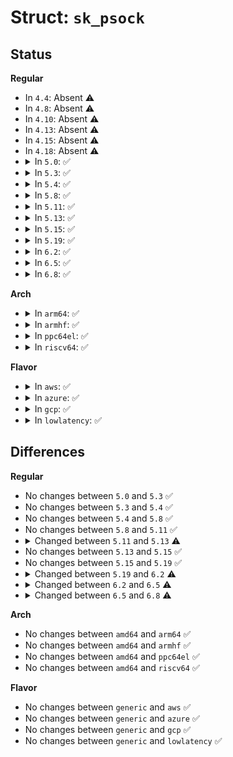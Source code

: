 # Struct: <code>sk_psock</code>

## Status
<b>Regular</b>
<ul>
<li>
In <code>4.4</code>: Absent ⚠️
</li>
<li>
In <code>4.8</code>: Absent ⚠️
</li>
<li>
In <code>4.10</code>: Absent ⚠️
</li>
<li>
In <code>4.13</code>: Absent ⚠️
</li>
<li>
In <code>4.15</code>: Absent ⚠️
</li>
<li>
In <code>4.18</code>: Absent ⚠️
</li>
<li>
<details>
<summary>In <code>5.0</code>: ✅</summary>

```c
struct sk_psock {
    struct sock *sk;
    struct sock *sk_redir;
    u32 apply_bytes;
    u32 cork_bytes;
    u32 eval;
    struct sk_msg *cork;
    struct sk_psock_progs progs;
    struct sk_psock_parser parser;
    struct sk_buff_head ingress_skb;
    struct list_head ingress_msg;
    long unsigned int state;
    struct list_head link;
    spinlock_t link_lock;
    refcount_t refcnt;
    void (*saved_unhash)(struct sock *);
    void (*saved_close)(struct sock *, long int);
    void (*saved_write_space)(struct sock *);
    struct proto *sk_proto;
    struct sk_psock_work_state work_state;
    struct work_struct work;
    struct callback_head rcu;
    struct work_struct gc;
};
```
</details>
</li>
<li>
<details>
<summary>In <code>5.3</code>: ✅</summary>

```c
struct sk_psock {
    struct sock *sk;
    struct sock *sk_redir;
    u32 apply_bytes;
    u32 cork_bytes;
    u32 eval;
    struct sk_msg *cork;
    struct sk_psock_progs progs;
    struct sk_psock_parser parser;
    struct sk_buff_head ingress_skb;
    struct list_head ingress_msg;
    long unsigned int state;
    struct list_head link;
    spinlock_t link_lock;
    refcount_t refcnt;
    void (*saved_unhash)(struct sock *);
    void (*saved_close)(struct sock *, long int);
    void (*saved_write_space)(struct sock *);
    struct proto *sk_proto;
    struct sk_psock_work_state work_state;
    struct work_struct work;
    struct callback_head rcu;
    struct work_struct gc;
};
```
</details>
</li>
<li>
<details>
<summary>In <code>5.4</code>: ✅</summary>

```c
struct sk_psock {
    struct sock *sk;
    struct sock *sk_redir;
    u32 apply_bytes;
    u32 cork_bytes;
    u32 eval;
    struct sk_msg *cork;
    struct sk_psock_progs progs;
    struct sk_psock_parser parser;
    struct sk_buff_head ingress_skb;
    struct list_head ingress_msg;
    long unsigned int state;
    struct list_head link;
    spinlock_t link_lock;
    refcount_t refcnt;
    void (*saved_unhash)(struct sock *);
    void (*saved_close)(struct sock *, long int);
    void (*saved_write_space)(struct sock *);
    struct proto *sk_proto;
    struct sk_psock_work_state work_state;
    struct work_struct work;
    struct callback_head rcu;
    struct work_struct gc;
};
```
</details>
</li>
<li>
<details>
<summary>In <code>5.8</code>: ✅</summary>

```c
struct sk_psock {
    struct sock *sk;
    struct sock *sk_redir;
    u32 apply_bytes;
    u32 cork_bytes;
    u32 eval;
    struct sk_msg *cork;
    struct sk_psock_progs progs;
    struct sk_psock_parser parser;
    struct sk_buff_head ingress_skb;
    struct list_head ingress_msg;
    long unsigned int state;
    struct list_head link;
    spinlock_t link_lock;
    refcount_t refcnt;
    void (*saved_unhash)(struct sock *);
    void (*saved_close)(struct sock *, long int);
    void (*saved_write_space)(struct sock *);
    struct proto *sk_proto;
    struct sk_psock_work_state work_state;
    struct work_struct work;
    struct callback_head rcu;
    struct work_struct gc;
};
```
</details>
</li>
<li>
<details>
<summary>In <code>5.11</code>: ✅</summary>

```c
struct sk_psock {
    struct sock *sk;
    struct sock *sk_redir;
    u32 apply_bytes;
    u32 cork_bytes;
    u32 eval;
    struct sk_msg *cork;
    struct sk_psock_progs progs;
    struct sk_psock_parser parser;
    struct sk_buff_head ingress_skb;
    struct list_head ingress_msg;
    long unsigned int state;
    struct list_head link;
    spinlock_t link_lock;
    refcount_t refcnt;
    void (*saved_unhash)(struct sock *);
    void (*saved_close)(struct sock *, long int);
    void (*saved_write_space)(struct sock *);
    struct proto *sk_proto;
    struct sk_psock_work_state work_state;
    struct work_struct work;
    struct callback_head rcu;
    struct work_struct gc;
};
```
</details>
</li>
<li>
<details>
<summary>In <code>5.13</code>: ✅</summary>

```c
struct sk_psock {
    struct sock *sk;
    struct sock *sk_redir;
    u32 apply_bytes;
    u32 cork_bytes;
    u32 eval;
    struct sk_msg *cork;
    struct sk_psock_progs progs;
    struct strparser strp;
    struct sk_buff_head ingress_skb;
    struct list_head ingress_msg;
    spinlock_t ingress_lock;
    long unsigned int state;
    struct list_head link;
    spinlock_t link_lock;
    refcount_t refcnt;
    void (*saved_unhash)(struct sock *);
    void (*saved_close)(struct sock *, long int);
    void (*saved_write_space)(struct sock *);
    void (*saved_data_ready)(struct sock *);
    int (*psock_update_sk_prot)(struct sock *, struct sk_psock *, bool);
    struct proto *sk_proto;
    struct mutex work_mutex;
    struct sk_psock_work_state work_state;
    struct work_struct work;
    struct rcu_work rwork;
};
```
</details>
</li>
<li>
<details>
<summary>In <code>5.15</code>: ✅</summary>

```c
struct sk_psock {
    struct sock *sk;
    struct sock *sk_redir;
    u32 apply_bytes;
    u32 cork_bytes;
    u32 eval;
    struct sk_msg *cork;
    struct sk_psock_progs progs;
    struct strparser strp;
    struct sk_buff_head ingress_skb;
    struct list_head ingress_msg;
    spinlock_t ingress_lock;
    long unsigned int state;
    struct list_head link;
    spinlock_t link_lock;
    refcount_t refcnt;
    void (*saved_unhash)(struct sock *);
    void (*saved_close)(struct sock *, long int);
    void (*saved_write_space)(struct sock *);
    void (*saved_data_ready)(struct sock *);
    int (*psock_update_sk_prot)(struct sock *, struct sk_psock *, bool);
    struct proto *sk_proto;
    struct mutex work_mutex;
    struct sk_psock_work_state work_state;
    struct work_struct work;
    struct rcu_work rwork;
};
```
</details>
</li>
<li>
<details>
<summary>In <code>5.19</code>: ✅</summary>

```c
struct sk_psock {
    struct sock *sk;
    struct sock *sk_redir;
    u32 apply_bytes;
    u32 cork_bytes;
    u32 eval;
    struct sk_msg *cork;
    struct sk_psock_progs progs;
    struct strparser strp;
    struct sk_buff_head ingress_skb;
    struct list_head ingress_msg;
    spinlock_t ingress_lock;
    long unsigned int state;
    struct list_head link;
    spinlock_t link_lock;
    refcount_t refcnt;
    void (*saved_unhash)(struct sock *);
    void (*saved_close)(struct sock *, long int);
    void (*saved_write_space)(struct sock *);
    void (*saved_data_ready)(struct sock *);
    int (*psock_update_sk_prot)(struct sock *, struct sk_psock *, bool);
    struct proto *sk_proto;
    struct mutex work_mutex;
    struct sk_psock_work_state work_state;
    struct work_struct work;
    struct rcu_work rwork;
};
```
</details>
</li>
<li>
<details>
<summary>In <code>6.2</code>: ✅</summary>

```c
struct sk_psock {
    struct sock *sk;
    struct sock *sk_redir;
    u32 apply_bytes;
    u32 cork_bytes;
    u32 eval;
    bool redir_ingress;
    struct sk_msg *cork;
    struct sk_psock_progs progs;
    struct strparser strp;
    struct sk_buff_head ingress_skb;
    struct list_head ingress_msg;
    spinlock_t ingress_lock;
    long unsigned int state;
    struct list_head link;
    spinlock_t link_lock;
    refcount_t refcnt;
    void (*saved_unhash)(struct sock *);
    void (*saved_destroy)(struct sock *);
    void (*saved_close)(struct sock *, long int);
    void (*saved_write_space)(struct sock *);
    void (*saved_data_ready)(struct sock *);
    int (*psock_update_sk_prot)(struct sock *, struct sk_psock *, bool);
    struct proto *sk_proto;
    struct mutex work_mutex;
    struct sk_psock_work_state work_state;
    struct work_struct work;
    struct rcu_work rwork;
};
```
</details>
</li>
<li>
<details>
<summary>In <code>6.5</code>: ✅</summary>

```c
struct sk_psock {
    struct sock *sk;
    struct sock *sk_redir;
    u32 apply_bytes;
    u32 cork_bytes;
    u32 eval;
    bool redir_ingress;
    struct sk_msg *cork;
    struct sk_psock_progs progs;
    struct strparser strp;
    struct sk_buff_head ingress_skb;
    struct list_head ingress_msg;
    spinlock_t ingress_lock;
    long unsigned int state;
    struct list_head link;
    spinlock_t link_lock;
    refcount_t refcnt;
    void (*saved_unhash)(struct sock *);
    void (*saved_destroy)(struct sock *);
    void (*saved_close)(struct sock *, long int);
    void (*saved_write_space)(struct sock *);
    void (*saved_data_ready)(struct sock *);
    int (*psock_update_sk_prot)(struct sock *, struct sk_psock *, bool);
    struct proto *sk_proto;
    struct mutex work_mutex;
    struct sk_psock_work_state work_state;
    struct delayed_work work;
    struct rcu_work rwork;
};
```
</details>
</li>
<li>
<details>
<summary>In <code>6.8</code>: ✅</summary>

```c
struct sk_psock {
    struct sock *sk;
    struct sock *sk_redir;
    u32 apply_bytes;
    u32 cork_bytes;
    u32 eval;
    bool redir_ingress;
    struct sk_msg *cork;
    struct sk_psock_progs progs;
    struct strparser strp;
    struct sk_buff_head ingress_skb;
    struct list_head ingress_msg;
    spinlock_t ingress_lock;
    long unsigned int state;
    struct list_head link;
    spinlock_t link_lock;
    refcount_t refcnt;
    void (*saved_unhash)(struct sock *);
    void (*saved_destroy)(struct sock *);
    void (*saved_close)(struct sock *, long int);
    void (*saved_write_space)(struct sock *);
    void (*saved_data_ready)(struct sock *);
    int (*psock_update_sk_prot)(struct sock *, struct sk_psock *, bool);
    struct proto *sk_proto;
    struct mutex work_mutex;
    struct sk_psock_work_state work_state;
    struct delayed_work work;
    struct sock *sk_pair;
    struct rcu_work rwork;
};
```
</details>
</li>
</ul>
<b>Arch</b>
<ul>
<li>
<details>
<summary>In <code>arm64</code>: ✅</summary>

```c
struct sk_psock {
    struct sock *sk;
    struct sock *sk_redir;
    u32 apply_bytes;
    u32 cork_bytes;
    u32 eval;
    struct sk_msg *cork;
    struct sk_psock_progs progs;
    struct sk_psock_parser parser;
    struct sk_buff_head ingress_skb;
    struct list_head ingress_msg;
    long unsigned int state;
    struct list_head link;
    spinlock_t link_lock;
    refcount_t refcnt;
    void (*saved_unhash)(struct sock *);
    void (*saved_close)(struct sock *, long int);
    void (*saved_write_space)(struct sock *);
    struct proto *sk_proto;
    struct sk_psock_work_state work_state;
    struct work_struct work;
    struct callback_head rcu;
    struct work_struct gc;
};
```
</details>
</li>
<li>
<details>
<summary>In <code>armhf</code>: ✅</summary>

```c
struct sk_psock {
    struct sock *sk;
    struct sock *sk_redir;
    u32 apply_bytes;
    u32 cork_bytes;
    u32 eval;
    struct sk_msg *cork;
    struct sk_psock_progs progs;
    struct sk_psock_parser parser;
    struct sk_buff_head ingress_skb;
    struct list_head ingress_msg;
    long unsigned int state;
    struct list_head link;
    spinlock_t link_lock;
    refcount_t refcnt;
    void (*saved_unhash)(struct sock *);
    void (*saved_close)(struct sock *, long int);
    void (*saved_write_space)(struct sock *);
    struct proto *sk_proto;
    struct sk_psock_work_state work_state;
    struct work_struct work;
    struct callback_head rcu;
    struct work_struct gc;
};
```
</details>
</li>
<li>
<details>
<summary>In <code>ppc64el</code>: ✅</summary>

```c
struct sk_psock {
    struct sock *sk;
    struct sock *sk_redir;
    u32 apply_bytes;
    u32 cork_bytes;
    u32 eval;
    struct sk_msg *cork;
    struct sk_psock_progs progs;
    struct sk_psock_parser parser;
    struct sk_buff_head ingress_skb;
    struct list_head ingress_msg;
    long unsigned int state;
    struct list_head link;
    spinlock_t link_lock;
    refcount_t refcnt;
    void (*saved_unhash)(struct sock *);
    void (*saved_close)(struct sock *, long int);
    void (*saved_write_space)(struct sock *);
    struct proto *sk_proto;
    struct sk_psock_work_state work_state;
    struct work_struct work;
    struct callback_head rcu;
    struct work_struct gc;
};
```
</details>
</li>
<li>
<details>
<summary>In <code>riscv64</code>: ✅</summary>

```c
struct sk_psock {
    struct sock *sk;
    struct sock *sk_redir;
    u32 apply_bytes;
    u32 cork_bytes;
    u32 eval;
    struct sk_msg *cork;
    struct sk_psock_progs progs;
    struct sk_psock_parser parser;
    struct sk_buff_head ingress_skb;
    struct list_head ingress_msg;
    long unsigned int state;
    struct list_head link;
    spinlock_t link_lock;
    refcount_t refcnt;
    void (*saved_unhash)(struct sock *);
    void (*saved_close)(struct sock *, long int);
    void (*saved_write_space)(struct sock *);
    struct proto *sk_proto;
    struct sk_psock_work_state work_state;
    struct work_struct work;
    struct callback_head rcu;
    struct work_struct gc;
};
```
</details>
</li>
</ul>
<b>Flavor</b>
<ul>
<li>
<details>
<summary>In <code>aws</code>: ✅</summary>

```c
struct sk_psock {
    struct sock *sk;
    struct sock *sk_redir;
    u32 apply_bytes;
    u32 cork_bytes;
    u32 eval;
    struct sk_msg *cork;
    struct sk_psock_progs progs;
    struct sk_psock_parser parser;
    struct sk_buff_head ingress_skb;
    struct list_head ingress_msg;
    long unsigned int state;
    struct list_head link;
    spinlock_t link_lock;
    refcount_t refcnt;
    void (*saved_unhash)(struct sock *);
    void (*saved_close)(struct sock *, long int);
    void (*saved_write_space)(struct sock *);
    struct proto *sk_proto;
    struct sk_psock_work_state work_state;
    struct work_struct work;
    struct callback_head rcu;
    struct work_struct gc;
};
```
</details>
</li>
<li>
<details>
<summary>In <code>azure</code>: ✅</summary>

```c
struct sk_psock {
    struct sock *sk;
    struct sock *sk_redir;
    u32 apply_bytes;
    u32 cork_bytes;
    u32 eval;
    struct sk_msg *cork;
    struct sk_psock_progs progs;
    struct sk_psock_parser parser;
    struct sk_buff_head ingress_skb;
    struct list_head ingress_msg;
    long unsigned int state;
    struct list_head link;
    spinlock_t link_lock;
    refcount_t refcnt;
    void (*saved_unhash)(struct sock *);
    void (*saved_close)(struct sock *, long int);
    void (*saved_write_space)(struct sock *);
    struct proto *sk_proto;
    struct sk_psock_work_state work_state;
    struct work_struct work;
    struct callback_head rcu;
    struct work_struct gc;
};
```
</details>
</li>
<li>
<details>
<summary>In <code>gcp</code>: ✅</summary>

```c
struct sk_psock {
    struct sock *sk;
    struct sock *sk_redir;
    u32 apply_bytes;
    u32 cork_bytes;
    u32 eval;
    struct sk_msg *cork;
    struct sk_psock_progs progs;
    struct sk_psock_parser parser;
    struct sk_buff_head ingress_skb;
    struct list_head ingress_msg;
    long unsigned int state;
    struct list_head link;
    spinlock_t link_lock;
    refcount_t refcnt;
    void (*saved_unhash)(struct sock *);
    void (*saved_close)(struct sock *, long int);
    void (*saved_write_space)(struct sock *);
    struct proto *sk_proto;
    struct sk_psock_work_state work_state;
    struct work_struct work;
    struct callback_head rcu;
    struct work_struct gc;
};
```
</details>
</li>
<li>
<details>
<summary>In <code>lowlatency</code>: ✅</summary>

```c
struct sk_psock {
    struct sock *sk;
    struct sock *sk_redir;
    u32 apply_bytes;
    u32 cork_bytes;
    u32 eval;
    struct sk_msg *cork;
    struct sk_psock_progs progs;
    struct sk_psock_parser parser;
    struct sk_buff_head ingress_skb;
    struct list_head ingress_msg;
    long unsigned int state;
    struct list_head link;
    spinlock_t link_lock;
    refcount_t refcnt;
    void (*saved_unhash)(struct sock *);
    void (*saved_close)(struct sock *, long int);
    void (*saved_write_space)(struct sock *);
    struct proto *sk_proto;
    struct sk_psock_work_state work_state;
    struct work_struct work;
    struct callback_head rcu;
    struct work_struct gc;
};
```
</details>
</li>
</ul>

## Differences
<b>Regular</b>
<ul>
<li>
No changes between <code>5.0</code> and <code>5.3</code> ✅
</li>
<li>
No changes between <code>5.3</code> and <code>5.4</code> ✅
</li>
<li>
No changes between <code>5.4</code> and <code>5.8</code> ✅
</li>
<li>
No changes between <code>5.8</code> and <code>5.11</code> ✅
</li>
<li>
<details>
<summary>Changed between <code>5.11</code> and <code>5.13</code> ⚠️</summary>
<ul>
<li>
<b>Field added. </b>
<code>struct strparser strp</code>
</li>
<li>
<b>Field added. </b>
<code>spinlock_t ingress_lock</code>
</li>
<li>
<b>Field added. </b>
<code>void (*saved_data_ready)(struct sock *)</code>
</li>
<li>
<b>Field added. </b>
<code>int (*psock_update_sk_prot)(struct sock *, struct sk_psock *, bool)</code>
</li>
<li>
<b>Field added. </b>
<code>struct mutex work_mutex</code>
</li>
<li>
<b>Field added. </b>
<code>struct rcu_work rwork</code>
</li>
<li>
<b>Field removed. </b>
<code>struct sk_psock_parser parser</code>
</li>
<li>
<b>Field removed. </b>
<code>struct callback_head rcu</code>
</li>
<li>
<b>Field removed. </b>
<code>struct work_struct gc</code>
</li>
</ul>
</details>
</li>
<li>
No changes between <code>5.13</code> and <code>5.15</code> ✅
</li>
<li>
No changes between <code>5.15</code> and <code>5.19</code> ✅
</li>
<li>
<details>
<summary>Changed between <code>5.19</code> and <code>6.2</code> ⚠️</summary>
<ul>
<li>
<b>Field added. </b>
<code>bool redir_ingress</code>
</li>
<li>
<b>Field added. </b>
<code>void (*saved_destroy)(struct sock *)</code>
</li>
</ul>
</details>
</li>
<li>
<details>
<summary>Changed between <code>6.2</code> and <code>6.5</code> ⚠️</summary>
<ul>
<li>
<b>Field type changed. </b>
<code>struct work_struct work</code> ➡️ <code>struct delayed_work work</code>
</li>
</ul>
</details>
</li>
<li>
<details>
<summary>Changed between <code>6.5</code> and <code>6.8</code> ⚠️</summary>
<ul>
<li>
<b>Field added. </b>
<code>struct sock *sk_pair</code>
</li>
</ul>
</details>
</li>
</ul>
<b>Arch</b>
<ul>
<li>
No changes between <code>amd64</code> and <code>arm64</code> ✅
</li>
<li>
No changes between <code>amd64</code> and <code>armhf</code> ✅
</li>
<li>
No changes between <code>amd64</code> and <code>ppc64el</code> ✅
</li>
<li>
No changes between <code>amd64</code> and <code>riscv64</code> ✅
</li>
</ul>
<b>Flavor</b>
<ul>
<li>
No changes between <code>generic</code> and <code>aws</code> ✅
</li>
<li>
No changes between <code>generic</code> and <code>azure</code> ✅
</li>
<li>
No changes between <code>generic</code> and <code>gcp</code> ✅
</li>
<li>
No changes between <code>generic</code> and <code>lowlatency</code> ✅
</li>
</ul>
